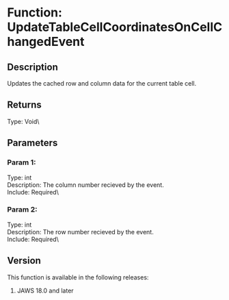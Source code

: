 # Function: UpdateTableCellCoordinatesOnCellChangedEvent

## Description

Updates the cached row and column data for the current table cell.

## Returns

Type: Void\

## Parameters

### Param 1:

Type: int\
Description: The column number recieved by the event.\
Include: Required\

### Param 2:

Type: int\
Description: The row number recieved by the event.\
Include: Required\

## Version

This function is available in the following releases:

1.  JAWS 18.0 and later
